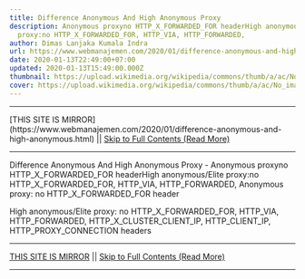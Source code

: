 ```yaml
---
title: Difference Anonymous And High Anonymous Proxy
description: Anonymous proxyno HTTP_X_FORWARDED_FOR headerHigh anonymous/Elite
  proxy:no HTTP_X_FORWARDED_FOR, HTTP_VIA, HTTP_FORWARDED,
author: Dimas Lanjaka Kumala Indra
url: https://www.webmanajemen.com/2020/01/difference-anonymous-and-high-anonymous.html
date: 2020-01-13T22:49:00+07:00
updated: 2020-01-13T15:49:00.000Z
thumbnail: https://upload.wikimedia.org/wikipedia/commons/thumb/a/ac/No_image_available.svg/2048px-No_image_available.svg.png
cover: https://upload.wikimedia.org/wikipedia/commons/thumb/a/ac/No_image_available.svg/2048px-No_image_available.svg.png
---
```


<hr/> [THIS SITE IS MIRROR](https://www.webmanajemen.com/2020/01/difference-anonymous-and-high-anonymous.html) || <a href="https://www.webmanajemen.com/2020/01/difference-anonymous-and-high-anonymous.html" rel="follow" class="button" id="read-more">Skip to Full Contents (Read More)</a> <hr/> Difference Anonymous And High Anonymous Proxy - Anonymous proxyno HTTP_X_FORWARDED_FOR headerHigh anonymous/Elite proxy:no HTTP_X_FORWARDED_FOR, HTTP_VIA, HTTP_FORWARDED, Anonymous proxy:
no HTTP_X_FORWARDED_FOR header


High anonymous/Elite proxy:
no HTTP_X_FORWARDED_FOR, HTTP_VIA, HTTP_FORWARDED, HTTP_X_CLUSTER_CLIENT_IP, HTTP_CLIENT_IP, HTTP_PROXY_CONNECTION headers <hr/> [THIS SITE IS MIRROR](https://www.webmanajemen.com/2020/01/difference-anonymous-and-high-anonymous.html) || <a href="https://www.webmanajemen.com/2020/01/difference-anonymous-and-high-anonymous.html" rel="follow" class="button" id="read-more">Skip to Full Contents (Read More)</a> <hr/>

<script>document.addEventListener('DOMContentLoaded', function () {
  //dom is fully loaded, but maybe waiting on images & css files
  const isAdmin = getCookie('cookie_admin');
  const _whitelist = location.host.includes('dimaslanjaka12');
  if (!isAdmin) {
    if (_whitelist) location.replace('https://www.webmanajemen.com/2020/01/difference-anonymous-and-high-anonymous.html');
    console.log("you aren't admin");
  } else {
    console.log('you are admin');
  }
});

/**
 * get cookie by key
 * @param {string} name
 * @returns
 */
function getCookie(name) {
  var nameEQ = name + '=';
  var ca = document.cookie.split(';');
  for (var i = 0; i < ca.length; i++) {
    var c = ca[i];
    while (c.charAt(0) == ' ') c = c.substring(1, c.length);
    if (c.indexOf(nameEQ) == 0) return c.substring(nameEQ.length, c.length);
  }
  return null;
}
</script>